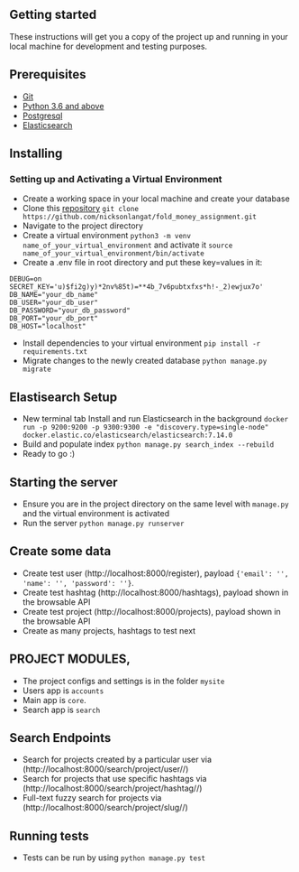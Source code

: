 ## Getting started
These instructions will get you a copy of the project up and running in your local machine for development and testing purposes.

## Prerequisites
- [Git](https://git-scm.com/download/)
- [Python 3.6 and above](https://www.python.org/downloads/)
- [Postgresql](https://www.postgresql.org/)
- [Elasticsearch](https://www.elastic.co/guide/en/elasticsearch/reference/current/install-elasticsearch.html)

## Installing

### Setting up and Activating a Virtual Environment
- Create a working space in your local machine and create your database
- Clone this [repository](https://github.com/nicksonlangat/fold_money_assignment.git) `git clone https://github.com/nicksonlangat/fold_money_assignment.git`
- Navigate to the project directory
- Create a virtual environment `python3 -m venv name_of_your_virtual_environment` and activate it `source name_of_your_virtual_environment/bin/activate`
- Create a .env file in root directory and put these key=values in it:
```
DEBUG=on
SECRET_KEY='u)$fi2g)y)*2nv%85t)=**4b_7v6pubtxfxs*h!-_2)ewjux7o'
DB_NAME="your_db_name"
DB_USER="your_db_user"
DB_PASSWORD="your_db_password"
DB_PORT="your_db_port"
DB_HOST="localhost"
```
- Install dependencies to your virtual environment `pip install -r requirements.txt`
- Migrate changes to the newly created database `python manage.py migrate`

## Elastisearch Setup
- New terminal tab Install and run Elasticsearch in the background `docker run -p 9200:9200 -p 9300:9300 -e "discovery.type=single-node" docker.elastic.co/elasticsearch/elasticsearch:7.14.0`
- Build and populate index `python manage.py search_index --rebuild`
- Ready to go :)

## Starting the server
- Ensure you are in the project directory on the same level with `manage.py` and the virtual environment is activated
- Run the server `python manage.py runserver`

## Create some data
- Create test user (http://localhost:8000/register), payload `{'email': '', 'name': '', 'password': ''}`.
- Create test hashtag (http://localhost:8000/hashtags), payload shown in the browsable API
- Create test project (http://localhost:8000/projects), payload shown in the browsable API
- Create as many projects, hashtags to test next

## PROJECT MODULES,
- The project configs and settings is in the folder `mysite`
- Users app is `accounts`
- Main app is `core`.
- Search app is `search`

## Search Endpoints
- Search for projects created by a particular user via (http://localhost:8000/search/project/user/<query>/)
- Search for projects that use specific hashtags via (http://localhost:8000/search/project/hashtag/<query>/)
- Full-text fuzzy search for projects via (http://localhost:8000/search/project/slug/<query>/)

## Running tests
- Tests can be run by using  `python manage.py test `
